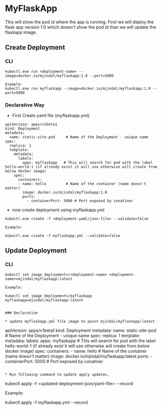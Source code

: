 # MyFlaskApp

This will show the pod id where the app is running.
First we will deploy the flask app version 1.0 which doesn't show the pod id than we will update the flaskapp image.

## Create Deployment 

### CLI
```
kubectl.exe run <deployment-name> --image=docker.io/mjindal/myflaskapp:1.0 --port=5000

Example:
kubectl.exe run myflaskapp --image=docker.io/mjindal/myflaskapp:1.0 --port=5000

```

### Declarative Way 

* First Create yaml file (myflaskapp.yml)

```
apiVersion: apps/v1beta1
kind: Deployment
metadata: 
  name: static-site-pod     # Name of the Deployment - unique name
spec:
  replica: 1
  template:
    metadata:
      labels:
        apps: myflaskapp   # This will search for pod with the label hello-world-1 (if already exist it will use otherwise will create from below docker image)
    spec:
      containers:
      - name: hello         # Name of the container (name doesn't matter)
        image: docker.io/mjindal/myflaskapp:1.0
        ports:
          - containerPort: 5000 # Port exposed by conatiner
```

* now create deployment using myflaskapp.yml

```
kubectl.exe create -f <deployment-yaml/json-file> --validate=false

Example:

kubectl.exe create -f myflaskapp.yml --validate=false
```

## Update Deployment


### CLI

```
kubectl set image deployments/<deployment-name> <deployment-name>=mjindal/myflaskapp:latest

Example:

kubectl set image deployments/myflaskapp myflaskapp=mjindal/myflaskapp:latest


### Declarative 

* update myflaskapp.yml file image to point mjindal/myflaskapp:latest

```
apiVersion: apps/v1beta1
kind: Deployment
metadata: 
  name: static-site-pod     # Name of the Deployment - unique name
spec:
  replica: 1
  template:
    metadata:
      labels:
        apps: myflaskapp   # This will search for pod with the label hello-world-1 (if already exist it will use otherwise will create from below docker image)
    spec:
      containers:
      - name: hello         # Name of the container (name doesn't matter)
        image: docker.io/mjindal/myflaskapp:latest
        ports:
          - containerPort: 5000 # Port exposed by conatiner
```

* Run following command to update apply updates.

```
kubectl apply -f <updated-deployment-json/yaml-file> --record

Example:

kubectl apply -f myflaskapp.yml --record
```